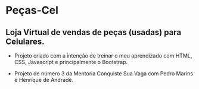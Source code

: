 # Peças-Cel

## Loja Virtual de vendas de peças (usadas) para Celulares.

* Projeto criado com a intenção de treinar o meu aprendizado com HTML, CSS, Javascript e principalmente o Bootstrap.

* Projeto de número 3 da Mentoria Conquiste Sua Vaga com Pedro Marins e Henrique de Andrade.




